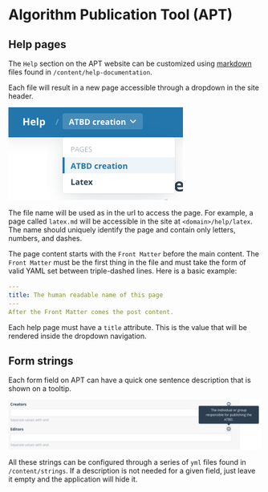 # Algorithm Publication Tool (APT)

## Help pages
The `Help` section on the APT website can be customized using [markdown](https://www.markdownguide.org/) files found in `/content/help-documentation`.

Each file will result in a new page accessible through a dropdown in the site header.

![](./media/help-pages.png)

The file name will be used as in the url to access the page. For example, a page called `latex.md` will be accessible in the site at `<domain>/help/latex`. The name should uniquely identify the page and contain only letters, numbers, and dashes.

The page content starts with the `Front Matter` before the main content.
The `Front Matter` must be the first thing in the file and must take the form of valid YAML set between triple-dashed lines. Here is a basic example:
```yml
---
title: The human readable name of this page
---
After the Front Matter comes the post content.
```
Each help page must have a `title` attribute. This is the value that will be rendered inside the dropdown navigation.

## Form strings
Each form field on APT can have a quick one sentence description that is shown on a tooltip.

![](./media/form-strings.png)

All these strings can be configured through a series of `yml` files found in `/content/strings`.
If a description is not needed for a given field, just leave it empty and the application will hide it.